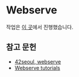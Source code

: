 # Webserve

작업은 [이 곳](https://github.com/42WebservStudy/webserv)에서 진행했습니다.

## 참고 문헌
- [42seoul, webserve](https://cdn.intra.42.fr/pdf/pdf/86733/en.subject.pdf)
- [Webserve tutorials](https://42seoul.gitbook.io/webserv/)